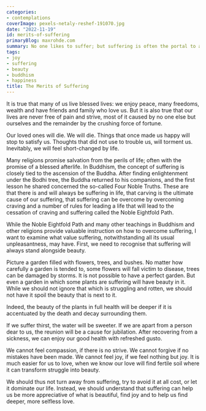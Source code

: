 ```yaml
---
categories:
- contemplations
coverImage: pexels-netaly-reshef-191070.jpg
date: "2022-11-19"
id: merits-of-suffering
primaryBlog: maxrohde.com
summary: No one likes to suffer; but suffering is often the portal to a richer life.
tags:
- joy
- suffering
- beauty
- buddhism
- happiness
title: The Merits of Suffering
---
```


It is true that many of us live blessed lives: we enjoy peace, many freedoms, wealth and have friends and family who love us. But it is also true that our lives are never free of pain and strive, most of it caused by no one else but ourselves and the remainder by the crushing force of fortune.

Our loved ones will die. We will die. Things that once made us happy will stop to satisfy us. Thoughts that did not use to trouble us, will torment us. Inevitably, we will feel short-changed by life.

Many religions promise salvation from the perils of life; often with the promise of a blessed afterlife. In Buddhism, the concept of suffering is closely tied to the ascension of the Buddha. After finding enlightenment under the Bodhi tree, the Buddha returned to his companions, and the first lesson he shared concerned the so-called Four Noble Truths. These are that there is and will always be suffering in life, that carving is the ultimate cause of our suffering, that suffering can be overcome by overcoming craving and a number of rules for leading a life that will lead to the cessation of craving and suffering called the Noble Eightfold Path.

While the Noble Eightfold Path and many other teachings in Buddhism and other religions provide valuable instruction on how to overcome suffering, I want to examine what value suffering, notwithstanding all its usual unpleasantness, may have. First, we need to recognise that suffering will always stand alongside beauty.

Picture a garden filled with flowers, trees, and bushes. No matter how carefully a garden is tended to, some flowers will fall victim to disease, trees can be damaged by storms. It is not possible to have a perfect garden. But even a garden in which some plants are suffering will have beauty in it. While we should not ignore that which is struggling and rotten, we should not have it spoil the beauty that is next to it.

Indeed, the beauty of the plants in full health will be deeper if it is accentuated by the death and decay surrounding them.

If we suffer thirst, the water will be sweeter. If we are apart from a person dear to us, the reunion will be a cause for jubilation. After recovering from a sickness, we can enjoy our good health with refreshed gusto.

We cannot feel compassion, if there is no strive. We cannot forgive if no mistakes have been made. We cannot feel joy, if we feel nothing but joy. It is much easier for us to love, when we know our love will find fertile soil where it can transform struggle into beauty.

We should thus not turn away from suffering, try to avoid it at all cost, or let it dominate our life. Instead, we should understand that suffering can help us be more appreciative of what is beautiful, find joy and to help us find deeper, more selfless love.